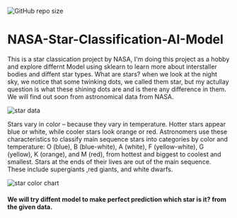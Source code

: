 ![GitHub repo size](https://img.shields.io/github/repo-size/mushahidmehdi/NASA-Star-Classification-AI-Model)
# NASA-Star-Classification-AI-Model

This is a star classication project by NASA, I'm doing this project as a hobby and explore differnt Model using sklearn to learn more about interstaller bodies and
diffent star types. 
What are stars? when we look at the night sky, we notice that some twinking dots, we called them star, but my actullay question is what these shining dots are and is there any difference in them. We will find out soon from astronomical data from NASA.


![star data](https://user-images.githubusercontent.com/66418035/119218446-ffb28280-bae8-11eb-9f9c-a9afa10fd722.png)


Stars vary in color – because they vary in temperature. Hotter stars appear blue or white, while cooler stars look orange or red. Astronomers use these
characteristics to classify main sequence stars into categories by color and temperature: O (blue), B (blue-white), A (white), F (yellow-white), G (yellow),
K (orange), and M (red), from hottest and biggest to coolest and smallest. Stars at the ends of their lives are out of the main sequence. These include supergiants
,red giants, and white dwarfs.

![star color chart](https://user-images.githubusercontent.com/66418035/119218438-f1646680-bae8-11eb-8c73-e9f228442e54.png)

#### We will try diffent model to make perfect prediction which star is it? from the given data. 


